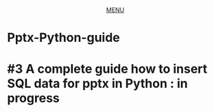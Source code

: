 <center><p><a href="/README.md#pptx-python-guide">MENU</a></p></center>

# Pptx-Python-guide

# #3 A complete guide how to insert SQL data for pptx in Python : in progress
